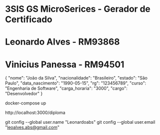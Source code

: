 # 3SIS GS MicroSerices - Gerador de Certificado
# Leonardo Alves - RM93868
# Vinicius Panessa - RM94501    


{
  "nome": "João da Silva",
  "nacionalidade": "Brasileiro",
  "estado": "São Paulo",
  "data_nascimento": "1990-05-15",
  "rg": "123456789",
  "curso": "Engenharia de Software",
  "carga_horaria": "3000",
  "cargo": "Desenvolvedor"
}


docker-compose up

http://localhost:3000/diploma



git config --global user.name "Leonardoabs"
git config --global user.email "leoalves.abs@gmail.com"
